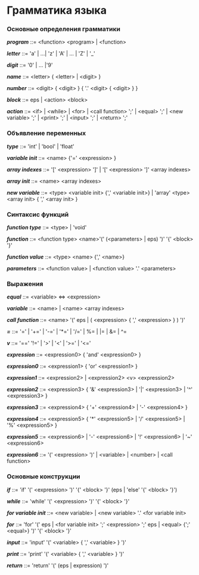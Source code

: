 # Грамматика языка
### Основные определения грамматики

***program*** ::= \<function> \<program> | \<function>

***letter*** ::= 'a' | ...| 'z' | 'A' | ... | 'Z' | '_'

***digit*** ::= '0' | ... |'9'

***name*** ::= \<letter> { \<letter> | \<digit> }

***number*** ::= \<digit> { \<digit> } { '.' \<digit> { \<digit> } }

***block*** ::= eps | \<action> \<block>

***action*** ::= \<if> | \<while> | \<for> | \<call function> ';' | \<equal> ';' | \<new variable> ';' | \<print> ';' | \<input> ';' | \<return> ';'

### Объявление переменных

***type*** ::= 'int' | 'bool' | 'float'

***variable init*** ::= \<name> {'=' \<expression> }

***array indexes*** ::= '\[' \<expression> '\]' | '\[' \<expression> '\]' \<array indexes>

***array init*** ::= \<name> \<array indexes>

***new variable*** ::= \<type> \<variable init> {',' \<variable init>} | 'array' \<type> \<array init> { ',' \<array init> }

### Синтаксис функций

***function type*** ::= \<type> | 'void'

***function*** ::= \<function type> \<name>'(' (\<parameters> | eps) ')' '{' \<block> '}' 

***function value*** ::= \<type> \<name> {',' \<name>}

***parameters*** ::= \<function value> | \<function value> '.' \<parameters> 

### Выражения
  
***equal*** ::= \<variable> <=> \<expression>

***variable*** ::= \<name> | \<name> \<array indexes>

***call function*** ::= \<name> '(' eps | ( \<expression> { ',' \<expression> } ) ')'

***=*** ::= '=' | '+=' | '-=' | '\*=' | '/=' | %= | |= | &= | ^= 

***v*** ::= '=='  '!=' | '>' | '<' | '>=' | '<=' 

***expression*** ::= \<expression0> { 'and' \<expression0> }

***expression0*** ::= \<expression1> { 'or' \<expression1> }

***expression1*** ::= \<expression2> | \<expression2> \<v> \<expression2>

***expression2*** ::= \<expression3> { '&' \<expression3> | '|' \<expression3> | '^' \<expression3> }

***expression3*** ::= \<expression4> { '+' \<expression4> | '-' \<expression4> }

***expression4*** ::= \<expression5> { '\*' \<expression5> | '/' \<expression5> | '%' \<expression5> }

***expression5*** ::= \<expression6> | '-' \<expression6> | '!' \<expression6> | '~' \<expression6>

***expression6*** ::= '(' \<expression> ')' | \<variable> | \<number> | \<call function> 

### Основные конструкции

***if*** ::= 'if' '(' \<expression> ')' '{' \<block> '}' (eps | 'else' '{' \<block> '}')

***while*** ::= 'while' '(' \<expression> ')' '{' \<block> '}' 

***for variable init*** ::= \<new variable> | \<new variable> '.' \<for variable init>
  
***for*** ::= 'for' '(' eps | \<for  variable init> ';' \<expression> ';' eps | \<equal> {';' \<equal>} ')' '{' \<block> '}'

***input*** ::= 'input' '(' \<variable> { ',' \<variable> } ')'

***print*** ::= 'print' '(' \<variable> { ',' \<variable> } ')'

***return*** ::= 'return' '(' (eps | expression) ')'
